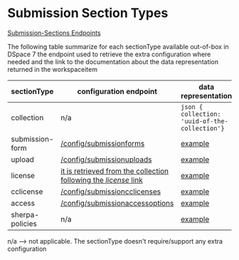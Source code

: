 # Submission Section Types
[Submission-Sections Endpoints](submissionsections.md)

The following table summarize for each sectionType available out-of-box in DSpace 7 the endpoint used to retrieve the extra configuration where needed and the link to the documentation about the data representation returned in the workspaceitem

sectionType | configuration endpoint | data representation
------------ | ------------- | -------------
collection | n/a | ```json { collection: 'uuid-of-the-collection'}```
submission-form | [/config/submissionforms](submissionforms.md) | [example](workspaceitem-data-metadata.md)
upload | [/config/submissionuploads](submissionuploads.md) | [example](workspaceitem-data-upload.md)
license | [it is retrieved from the collection following the *license* link](collections.md#License) | [example](workspaceitem-data-license.md)
cclicense | [/config/submissioncclicenses](submissioncclicenses.md) | [example](workspaceitem-data-cclicense.md)
access | [/config/submissionaccessoptions](submissionaccessoptions.md) | [example](workspaceitem-data-access.md)
sherpa-policies | n/a | [example](workspaceitem-data-sherpa-policy.md)

n/a --> not applicable. The sectionType doesn't require/support any extra configuration